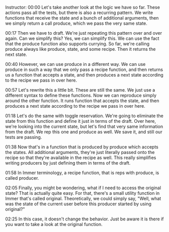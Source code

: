 Instructor: 00:00 Let's take another look at the logic we have so far. These actions pass all the tests, but there is also a recurring pattern. We write functions that receive the state and a bunch of additional arguments, then we simply return a call produce, which we pass the very same state.

00:17 Then we have to draft. We're just repeating this pattern over and over again. Can we simplify this? Yes, we can simplify this. We can use the fact that the produce function also supports currying. So far, we're calling produce always like produce, state, and some recipe. Then it returns the next state.

00:40 However, we can use produce in a different way. We can use produce in such a way that we only pass a recipe function, and then returns us a function that accepts a state, and then produces a next state according to the recipe we pass in over here.

00:57 Let's rewrite this a little bit. These are still the same. We just use a different syntax to define these functions. Now we can reproduce simply around the other function. It runs function that accepts the state, and then produces a next state according to the recipe we pass in over here.

01:18 Let's do the same with toggle reservation. We're going to eliminate the state from this function and define it just in terms of the draft. Over here, we're looking into the current state, but let's find that very same information from the draft. We rep this one and produce as well. We save it, and still our tests are passing.

01:38 Now that's in a function that is produced by produce which accepts the states. All additional arguments, they're just literally passed onto the recipe so that they're available in the recipe as well. This really simplifies writing producers by just defining them in terms of the draft.

01:58 In Immer terminology, a recipe function, that is reps with produce, is called producer.

02:05 Finally, you might be wondering, what if I need to access the original state? That is actually quite easy. For that, there's a small utility function in Immer that's called original. Theoretically, we could simply say, "Well, what was the state of the current user before this producer started by using original?"

02:25 In this case, it doesn't change the behavior. Just be aware it is there if you want to take a look at the original function.
